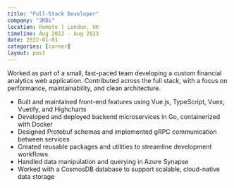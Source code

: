 ```yaml
---
title: "Full-Stack Developer"
company: "3RDi"
location: Remote | London, UK
timeline: Aug 2022 - Aug 2023
date: 2022-01-01
categories: [career]
layout: post
---
```


Worked as part of a small, fast-paced team developing a custom financial analytics web application. Contributed across the full stack, with a focus on performance, maintainability, and clean architecture.

- Built and maintained front-end features using Vue.js, TypeScript, Vuex, Vuetify, and Highcharts
- Developed and deployed backend microservices in Go, containerized with Docker
- Designed Protobuf schemas and implemented gRPC communication between services
- Created reusable packages and utilities to streamline development workflows
- Handled data manipulation and querying in Azure Synapse
- Worked with a CosmosDB database to support scalable, cloud-native data storage